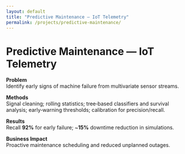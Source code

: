 ```yaml
---
layout: default
title: "Predictive Maintenance — IoT Telemetry"
permalink: /projects/predictive-maintenance/
---
```


# Predictive Maintenance — IoT Telemetry

**Problem**  
Identify early signs of machine failure from multivariate sensor streams.

**Methods**  
Signal cleaning; rolling statistics; tree‑based classifiers and survival analysis; early‑warning thresholds; calibration for precision/recall.

**Results**  
Recall **92%** for early failure; ~**15%** downtime reduction in simulations.

**Business Impact**  
Proactive maintenance scheduling and reduced unplanned outages.